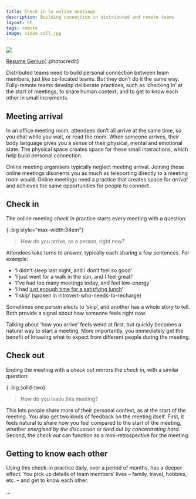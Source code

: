 ```yaml
---
title: Check in to online meetings
description: Building connection in distributed and remote teams
layout: hh
tags: remote
image: video-call.jpg
---
```


![](video-call.jpg)

[Resume Genius](https://unsplash.com/photos/OrTcivPm8RY){:.photocredit}

Distributed teams need to build personal connection between team members,
just like co-located teams.
But they don’t do it the same way.
Fully-remote teams develop deliberate practices, such as ‘checking in’ at the start of meetings,
to share human context,
and to get to know each other in small increments.

## Meeting arrival

In an office meeting room, attendees don’t all arrive at the same time,
so you chat while you wait, or read the room.
When someone arrives, their body language gives you a sense of their physical, mental and emotional state.
The physical space creates space for these small interactions, which help build personal connection.

Online meeting organisers typically neglect meeting arrival.
Joining these online meetings disorients you as much as teleporting directly to a meeting room would.
Online meetings need a practice that creates space for _arrival_ and achieves the same opportunities for people to connect.


## Check in

The online meeting _check in_ practice starts every meeting with a question:

{:.big style="max-width:34em"}
> How do you arrive, as a person, right now?

Attendees take turns to answer, typically each sharing a few sentences.
For example:

* ‘I didn’t sleep last night, and I don’t feel so good’
* ‘I just went for a walk in the sun, and I feel great!’
* ‘I’ve had too many meetings today, and feel low-energy’
* ‘I had [just enough time for a satisfying lunch](egg-mayo-sandwich)’
* ‘I skip’ (spoken in introvert-who-needs-to-recharge)

Sometimes one person elects to ‘skip’, and another has a whole story to tell.
Both provide a signal about how someone feels right now.

Talking about ‘how you arrive’ feels weird at first, but quickly becomes a natural way to start a meeting.
More importantly, you immediately get the benefit of knowing what to expect from different people during the meeting.

## Check out

Ending the meeting with a _check out_ mirrors the _check in_, with a similar question:

{:.big.solid-two}
> How do you leave this meeting?

This lets people share more of their personal context, as at the start of the meeting.
You also get two kinds of feedback on the meeting itself.
First, it feels natural to share how you feel compared to the start of the meeting,
whether _energised by the discussion_ or _tired out by concentrating hard_.
Second, the _check out_ can function as a mini-retrospective for the meeting.

## Getting to know each other

Using this check-in practice daily, over a period of months, has a deeper effect.
You pick up details of team members’ lives – family, travel, hobbies, etc. – and get to know each other.

…
